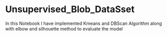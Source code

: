 # Unsupervised_Blob_DataSset
In this Notebook I have implemented Kmeans and DBScan Algorithm along with elbow and silhouette method to evaluate the model
